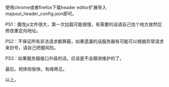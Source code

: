 使用chrome或者firefox下载header editor扩展导入majsoul_header_config.json即可。

PS1：魔改js文件很大，第一次加载可能很慢，有需要的话请自己找个地方放然后修改重定向地址。

PS2：不保证所有非法请求都屏蔽，如果遗漏的话服务器有可能可以根据异常请求来封号，请自己把握风险。

PS3：如果服务器接口升级的话，应该是不会跟进维护的了。

最后，祝体验愉快，有缘再见。

以上。
